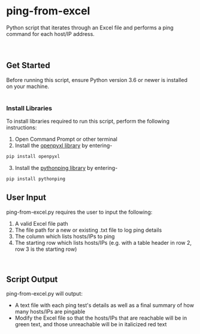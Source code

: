 # ping-from-excel
Python script that iterates through an Excel file and performs a ping command for each host/IP address.
<br />
<br />
<br />
## Get Started
Before running this script, ensure Python version 3.6 or newer is installed on your machine.
<br />
<br />
### Install Libraries
To install libraries required to run this script, perform the following instructions:
1. Open Command Prompt or other terminal 
2. Install the [openpyxl library](https://openpyxl.readthedocs.io/en/stable/) by entering-
  ```cmd
  pip install openpyxl
  ```
3. Install the [pythonping library](https://pypi.org/project/pythonping/) by entering-
  ```cmd
  pip install pythonping
  ```
  


## User Input

ping-from-excel.py requires the user to input the following:

1. A valid Excel file path
2. The file path for a new or existing .txt file to log ping details
3. The column which lists hosts/IPs to ping
4. The starting row which lists hosts/IPs (e.g. with a table header in row 2, row 3 is the starting row)

<br />

## Script Output

ping-from-excel.py will output:
   
* A text file with each ping test's details as well as a final summary of how many hosts/IPs are pingable
* Modify the Excel file so that the hosts/IPs that are reachable will be in green text, and those unreachable will be in italicized red text
